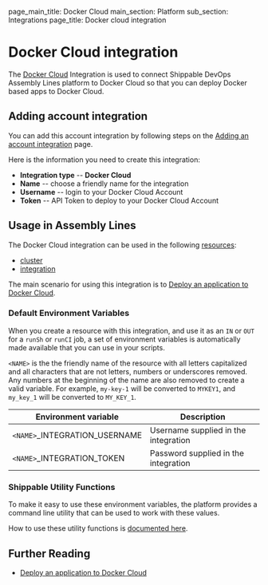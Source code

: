page_main_title: Docker Cloud
main_section: Platform
sub_section: Integrations
page_title: Docker cloud integration

# Docker Cloud integration

The [Docker Cloud](https://cloud.docker.com/) Integration is used to connect Shippable DevOps Assembly Lines platform to Docker Cloud so that you can deploy Docker based apps to Docker Cloud.

## Adding account integration

You can add this account integration by following steps on the [Adding an account integration](/platform/tutorial/integration/howto-crud-integration/) page.

Here is the information you need to create this integration:

* **Integration type** -- **Docker Cloud**
* **Name** -- choose a friendly name for the integration
* **Username** -- login to your Docker Cloud Account
* **Token** -- API Token to deploy to your Docker Cloud Account

## Usage in Assembly Lines

The Docker Cloud integration can be used in the following [resources](/platform/workflow/resource/overview/):

* [cluster](/platform/workflow/resource/cluster)
* [integration](/platform/workflow/resource/integration)

The main scenario for using this integration is to [Deploy an application to Docker Cloud](/deploy/docker-cloud/).

### Default Environment Variables
When you create a resource with this integration, and use it as an `IN` or `OUT` for a `runSh` or `runCI` job, a set of environment variables is automatically made available that you can use in your scripts.

`<NAME>` is the the friendly name of the resource with all letters capitalized and all characters that are not letters, numbers or underscores removed. Any numbers at the beginning of the name are also removed to create a valid variable. For example, `my-key-1` will be converted to `MYKEY1`, and `my_key_1` will be converted to `MY_KEY_1`.

| Environment variable						| Description                         |
| ------------- 								|------------------------------------ |
| `<NAME>`\_INTEGRATION\_USERNAME   		| Username supplied in the integration |
| `<NAME>`\_INTEGRATION\_TOKEN			| Password supplied in the integration |

### Shippable Utility Functions
To make it easy to use these environment variables, the platform provides a command line utility that can be used to work with these values.

How to use these utility functions is [documented here](/platform/tutorial/workflow/using-shipctl).

## Further Reading

* [Deploy an application to Docker Cloud](/deploy/docker-cloud/)
